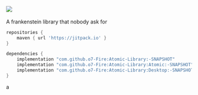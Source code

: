 [![](https://jitpack.io/v/o7-Fire/Atomic-Library.svg)](https://jitpack.io/#o7-Fire/Atomic-Library)
---
A frankenstein library that nobody ask for

```groovy
repositories {
    maven { url 'https://jitpack.io' }
}
```

```groovy
dependencies {
    implementation "com.github.o7-Fire:Atomic-Library:-SNAPSHOT"
    implementation "com.github.o7-Fire:Atomic-Library:Atomic:-SNAPSHOT"
    implementation "com.github.o7-Fire:Atomic-Library:Desktop:-SNAPSHOT"
}
```
a

